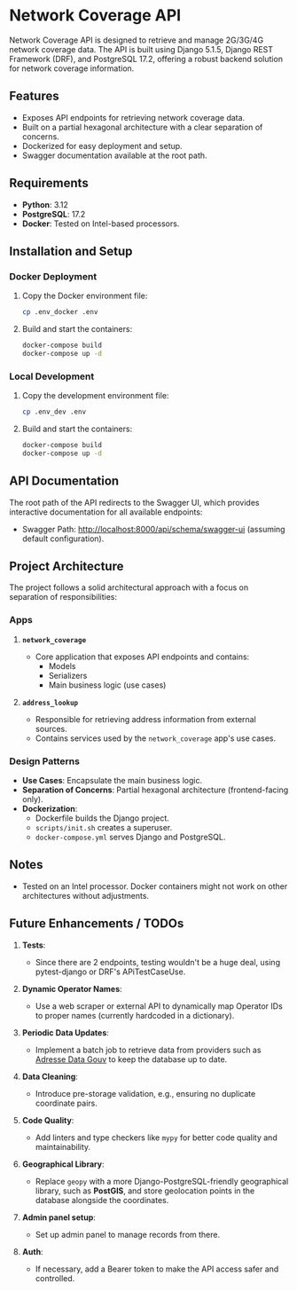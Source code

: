 # Network Coverage API

Network Coverage API is designed to retrieve and manage 2G/3G/4G network coverage data. The API is built using Django 5.1.5, Django REST Framework (DRF), and PostgreSQL 17.2, offering a robust backend solution for network coverage information.

## Features
- Exposes API endpoints for retrieving network coverage data.
- Built on a partial hexagonal architecture with a clear separation of concerns.
- Dockerized for easy deployment and setup.
- Swagger documentation available at the root path.

## Requirements
- **Python**: 3.12
- **PostgreSQL**: 17.2
- **Docker**: Tested on Intel-based processors.

## Installation and Setup
### Docker Deployment
1. Copy the Docker environment file:
   ```sh
   cp .env_docker .env
   ```
2. Build and start the containers:
   ```sh
   docker-compose build
   docker-compose up -d
   ```

### Local Development
1. Copy the development environment file:
   ```sh
   cp .env_dev .env
   ```
2. Build and start the containers:
   ```sh
   docker-compose build
   docker-compose up -d
   ```

## API Documentation
The root path of the API redirects to the Swagger UI, which provides interactive documentation for all available endpoints:
- Swagger Path: [http://localhost:8000/api/schema/swagger-ui](http://localhost:8000/api/schema/swagger-ui) (assuming default configuration).

## Project Architecture
The project follows a solid architectural approach with a focus on separation of responsibilities:

### Apps
1. **`network_coverage`**
    - Core application that exposes API endpoints and contains:
        - Models
        - Serializers
        - Main business logic (use cases)

2. **`address_lookup`**
    - Responsible for retrieving address information from external sources.
    - Contains services used by the `network_coverage` app's use cases.

### Design Patterns
- **Use Cases**: Encapsulate the main business logic.
- **Separation of Concerns**: Partial hexagonal architecture (frontend-facing only).
- **Dockerization**:
    - Dockerfile builds the Django project.
    - `scripts/init.sh` creates a superuser.
    - `docker-compose.yml` serves Django and PostgreSQL.

## Notes
- Tested on an Intel processor. Docker containers might not work on other architectures without adjustments.

## Future Enhancements / TODOs
1. **Tests**:
   - Since there are 2 endpoints, testing wouldn't be a huge deal, using pytest-django or DRF's APiTestCaseUse.

2. **Dynamic Operator Names**:
   - Use a web scraper or external API to dynamically map Operator IDs to proper names (currently hardcoded in a dictionary).

3. **Periodic Data Updates**:
    - Implement a batch job to retrieve data from providers such as [Adresse Data Gouv](https://adresse.data.gouv.fr/outils) to keep the database up to date.

4. **Data Cleaning**:
    - Introduce pre-storage validation, e.g., ensuring no duplicate coordinate pairs.

5. **Code Quality**:
    - Add linters and type checkers like `mypy` for better code quality and maintainability.

6. **Geographical Library**:
    - Replace `geopy` with a more Django-PostgreSQL-friendly geographical library, such as **PostGIS**, and store geolocation points in the database alongside the coordinates.

7. **Admin panel setup**:
   - Set up admin panel to manage records from there.
   
8. **Auth**:
   - If necessary, add a Bearer token to make the API access safer and controlled.


